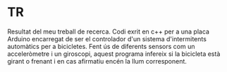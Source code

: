 # TR
Resultat del meu treball de recerca. Codi exrit en c++ per a una placa Arduino encarregat de ser el controlador d'un sistema d'intermitents automàtics per a bicicletes. Fent ús de diferents sensors com un acceleròmetre i un giroscopi, aquest programa infereix si la bicicleta està girant o frenant i en cas afirmatiu encén la llum corresponent.
